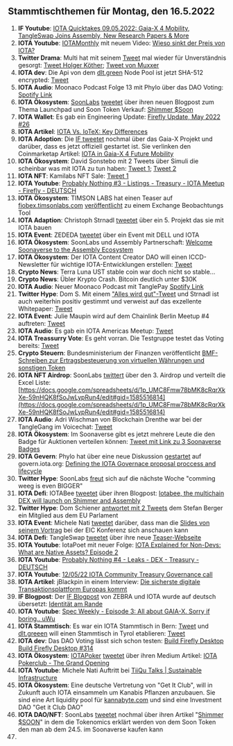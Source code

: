 ## Stammtischthemen für Montag, den 16.5.2022

1. **IF Youtube**: [IOTA Quicktakes 09.05.2022: Gaia-X 4 Mobility, TangleSwap Joins Assembly, New Research Papers & More](https://www.youtube.com/watch?v=2nxkt3tW_T4)
2. **IOTA Youtube**: [IOTAMonthly](https://www.youtube.com/channel/UCXkMNa0jOmSo2VUWvyVGCsQ) mit neuem Video: [Wieso sinkt der Preis von IOTA?](https://www.youtube.com/watch?v=3Mtmtto1p6g)
3. **Twitter Drama**: Multi hat mit seinem [Tweet](https://twitter.com/multifolio/status/1523785553912930306?s=20&t=WKs0GLXdsQ_sPVtJiJOnOg) mal wieder für Unverständnis gesorgt: [Tweet Holger Köther](https://twitter.com/HolgerKoether/status/1523880768027639810?s=20&t=WKs0GLXdsQ_sPVtJiJOnOg); [Tweet von Muxxer](https://twitter.com/der_muXxer/status/1523929066763694080?s=20&t=WKs0GLXdsQ_sPVtJiJOnOg)
4. **IOTA dev**: Die Api von dem [dlt.green](https://twitter.com/dlt_green) Node Pool ist jetzt SHA-512 encrypted: [Tweet](https://twitter.com/dlt_green/status/1523934343017680896?s=20&t=4Iey33RE0HOC1ytXhAN6Vg)
5. **IOTA Audio**: Moonaco Podcast Folge 13 mit Phylo über das DAO Voting: [Spotify Link](https://open.spotify.com/episode/0AyAcD5FtKIf8PUSffdCZH)
6. **IOTA Ökosystem**: [SoonLabs](https://twitter.com/soon_labs) [tweetet](https://twitter.com/soon_labs/status/1523890910555082752?s=20&t=4Iey33RE0HOC1ytXhAN6Vg) über ihren neuen Blogpost zum Thema Launchpad und Soon Token Verkauf: [Shimmer $Soon](https://soonlabs.medium.com/shimmer-soon-3ddac2814bb2)
7. **IOTA Wallet**: Es gab ein Engineering Update: [Firefly Update, May 2022 #26](https://github.com/iotaledger/engineering-updates/discussions/26)
8. **IOTA Artikel**: [IOTA Vs. IoTeX: Key Differences](https://medium.com/@swavedigest/iota-vs-iotex-key-differences-3792e277b4cb)
9. **IOTA Adoption**: Die [IF tweetet](https://twitter.com/iota/status/1523920846204645384?s=20&t=iWKGe0BFJODCepq3WJropw) nochmal über das Gaia-X Projekt und darüber, dass es jetzt offiziell gestartet ist. Sie verlinken den Coinmarketap Artikel: [IOTA in Gaia-X 4 Future Mobility](https://coinmarketcap.com/gravity/articles/27391)
10. **IOTA Ökosystem**: David Sonstebo mit 2 Tweets über Simuli die scheinbar was mit IOTA zu tun haben: [Tweet 1](https://twitter.com/DavidSonstebo/status/1524003245613797376?s=20&t=4Iey33RE0HOC1ytXhAN6Vg); [Tweet 2](https://twitter.com/DavidSonstebo/status/1524026686110670849?s=20&t=4Iey33RE0HOC1ytXhAN6Vg)
11. **IOTA NFT**: Kamilabs NFT Sale: [Tweet 1](https://twitter.com/kamilabsstudio/status/1524026387581087745?s=20&t=4Iey33RE0HOC1ytXhAN6Vg)
12. **IOTA Youtube**: [Probably Nothing #3 - Listings - Treasury - IOTA Meetup - Firefly - DEUTSCH](https://www.youtube.com/watch?v=OZX3MWaDJ9w&feature=youtu.be)
13. **IOTA Ökosystem**: TIMSON LABS hat einen Teaser auf [fiobex.timsonlabs.com](https://fiobex.timsonlabs.com/) [veröffentlicht](https://twitter.com/TimsonLabs/status/1524496096608849920?s=20) zu einem Exchange Beobachtungs Tool
14. **IOTA Adaption**: Christoph Strnadl [tweetet](https://twitter.com/archimate/status/1524404355692175360?s=20) über ein 5. Projekt das sie mit IOTA bauen
15. **IOTA Event**: ZEDEDA [tweetet](https://twitter.com/ZededaEdge/status/1524602531715829760?s=20&t=5LarhjUo6J4c8SAtQwv54Q) über ein Event mit DELL und IOTA
16. **IOTA Ökosystem**: SoonLabs und Assembly Partnerschaft: [Welcome Soonaverse to the Assembly Ecosystem](https://blog.assembly.sc/welcome-soonaverse-to-the-assembly-ecosystem/)
17. **IOTA Ökosystem**: Der IOTA Content Creator DAO will einen ICCD-Newsletter für wichtige IOTA-Entwicklungen erstellen: [Tweet](https://twitter.com/IOTAcontentDAO/status/1524625712702902272?s=20&t=1I4OKXo9SxdKewqX7EakRg)
18. **Crypto News**: Terra Luna UST stable coin war doch nicht so stable...
19. **Crypto News**: Übler Krypto Crash. Bitcoin deutlich unter $30K
20. **IOTA Audio**: Neuer Moonaco Podcast mit TanglePay [Spotify Link](https://open.spotify.com/episode/4MvoyLVe6KuHf0AFtf5POv)
21. **Twitter Hype**: Dom S. Mit einem ["Alles wird gut"-Tweet](https://twitter.com/DomSchiener/status/1524644095100174336?s=20&t=9KbsXBtNPNgxXndbN4t0Lw) und Strnadl ist auch weiterhin positiv gestimmt und verweist auf das exzellente Whitepaper: [Tweet](https://twitter.com/archimate/status/1524771201796739072?s=20&t=1I4OKXo9SxdKewqX7EakRg)
22. **IOTA Event**: Julie Maupin wird auf dem Chainlink Berlin Meetup #4 auftreten: [Tweet](https://twitter.com/juliemaupin/status/1524666570013876225?s=20&t=1I4OKXo9SxdKewqX7EakRg)
23. **IOTA Audio**: Es gab ein IOTA Americas Meetup: [Tweet](https://twitter.com/gregmart/status/1524520735989018624?s=20&t=1I4OKXo9SxdKewqX7EakRg)
24. **IOTA Treassurry Vote**: Es geht vorran. Die Testgruppe testet das Voting bereits: [Tweet](https://twitter.com/PhyloIota/status/1524339076534784000?s=20&t=1I4OKXo9SxdKewqX7EakRg)
25. **Crypto Steuern**: Bundesministerium der Finanzen veröffentlicht [BMF-Schreiben zur Ertragsbesteuerung von virtuellen Währungen und sonstigen Token](https://www.bundesfinanzministerium.de/Content/DE/Pressemitteilungen/Finanzpolitik/2022/05/2022-05-11-ertragsbesteuerung-von-virtuellen-waehrungen.html)
26. **IOTA NFT Airdrop**: SoonLabs [twittert](https://twitter.com/soon_labs/status/1524969939488034816?s=20&t=1I4OKXo9SxdKewqX7EakRg) über den 3. Airdrop und verteilt die Excel Liste: [https://docs.google.com/spreadsheets/d/1p_UMC8Fmw78bMK8cRqrXkXe-59nHQK8fSoJwLypRun4/edit#gid=1585516814](https://docs.google.com/spreadsheets/d/1p_UMC8Fmw78bMK8cRqrXkXe-59nHQK8fSoJwLypRun4/edit#gid=1585516814)
27. **IOTA Audio**: Adri Wischman von Blockchain Drenthe war bei der TangleGang im Voicechat: [Tweet](https://twitter.com/GangTangleTalk/status/1524724907707441152?s=20&t=EKoL0g_PFN4975HA4UGwhQ)
28. **IOTA Ökosystem**: Im Soonaverse gibt es jetzt mehrere Leute die den Badge für Auktionen verteilen können: [Tweet mit Link zu 3 Soonaverse Badges](https://twitter.com/soon_labs/status/1524864156465176578?s=20&t=eBt3CW9Ohditt6wRCKJnuA)
29. **IOTA Gevern**: Phylo hat über eine neue Diskussion [gestartet](https://twitter.com/PhyloIota/status/1525318712525737990?s=20&t=JQSeu6BS7e6IBECkv7zYUA) auf govern.iota.org: [Defining the IOTA Governace proposal proccess and lifecycle](https://govern.iota.org/t/discussion-defining-the-iota-governace-proposal-proccess-and-lifecycle/1297)
30. **Twitter Hype**: SoonLabs [freut](https://twitter.com/soon_labs/status/1525192991991734277?s=20&t=JQSeu6BS7e6IBECkv7zYUA) sich auf die nächste Woche "comming weeg is even BIGGER"
31. **IOTA Defi**: IOTABee [tweetet](https://twitter.com/iotabee/status/1524595882112348160?s=20&t=JQSeu6BS7e6IBECkv7zYUA) über ihren Blogpost: [Iotabee, the multichain DEX will launch on Shimmer and Assembly](https://medium.com/@iotabee/iotabee-the-multichain-dex-will-launch-on-shimmer-and-assembly-1c9ac609323f)
32. **Twitter Hype**: Dom Schiener [antwortet mit 2 Tweets](https://twitter.com/DomSchiener/status/1525210695561887745?s=20&t=JQSeu6BS7e6IBECkv7zYUA) dem Stefan Berger ein Mitglied aus dem EU Parlament
33. **IOTA Event**: Michele Nati [tweetet](https://twitter.com/michelenati/status/1525018556655599617?s=20&t=wF2lTX_XdlQ-OIhuzpv8yA) darüber, dass man die [Slides von seinem Vortrag](https://docs.google.com/presentation/d/e/2PACX-1vTgXJGrdGRKmBNjoEq0LNc2AU1XxX_w3IlfvA603D8wUGsb7XktdgvFUncwsdFKCEtqP-kmecdWDKWU/pub?start=true&loop=true&delayms=60000&slide=id.gbd663a128d_0_0) bei der EIC Konferenz sich anschauen kann
34. **IOTA Defi**: TangleSwap [tweetet](https://twitter.com/TangleSwapE/status/1525094217655242756?s=20&t=wF2lTX_XdlQ-OIhuzpv8yA) über ihre neue [Teaser-Webseite](https://www.tangleswap.exchange/)
35. **IOTA Youtube**: IotaPoet mit neuer Folge: [IOTA Explained for Non-Devs: What are Native Assets? Episode 2](https://www.youtube.com/watch?v=enqPty3nqP4)
36. **IOTA Youtube**: [Probably Nothing #4 - Leaks - DEX - Treasury - DEUTSCH](https://www.youtube.com/watch?v=mXSfCK7Rxzo)
37. **IOTA Youtube**: [12/05/22 IOTA Community Treasury Governance call](https://www.youtube.com/watch?v=l7fWqJjvhgA)
38. **IOTA Artikel**: jBlackpin in einem Interview: [Die sicherste digitale Transaktionsplattform Europas kommt](https://www.techtag.de/it-und-hightech/it-security/die-sicherste-digitale-transaktionsplattform-europas-kommt/)
39. **IF Blogpost**: Der [IF Blogpost](https://blog.iota.org/identity-on-the-edge-zebra/) von ZEBRA und IOTA wurde auf deutsch übersetzt: [Identität am Rande](https://iota-kurs.de/identitaet-am-rande/)
40. **IOTA Youtube**: [Spec Weekly - Episode 3: All about GAIA-X. Sorry if boring.. uWu](https://www.youtube.com/watch?v=PynhWupzosY)
41. **IOTA Stammtisch**: Es war ein IOTA Stammtisch in Bern: [Tweet](https://twitter.com/Lord_SciFi/status/1525456170424598529?s=20&t=gS1dhX6pglkFMXe2fP2MtQ) und [dlt.greeen](https://twitter.com/dlt_green) will einen Stammtisch in Tyrol etablieren: [Tweet](https://twitter.com/dlt_green/status/1525535097612648448?s=20&t=iXwkObDf7qG1retq4tQoVA)
42. **IOTA dev**: Das DAO Voting lässt sich schon testen: [Build Firefly Desktop Build Firefly Desktop #314](https://github.com/iotaledger/firefly/actions/runs/2323981279)
43. **IOTA Ökosystem**: [IOTAPoker](https://twitter.com/IOTA_Pokerclub) [tweetet](https://twitter.com/IOTA_Pokerclub/status/1525451834541883392?s=20&t=gS1dhX6pglkFMXe2fP2MtQ) über ihren Medium Artikel: [IOTA Pokerclub - The Grand Opening](https://medium.com/@sam_sara/iota-pokerclub-f93d1b6c5e21)
44. **IOTA Youtube**: Michele Nati Auftritt bei [TiiQu Talks | Sustainable Infrastructure](https://www.youtube.com/watch?v=F7cLVKgZihc)
45. **IOTA Ökosystem**: Eine deutsche Vertretung von "Get It Club", will in Zukunft auch IOTA einsammeln um Kanabis Pflanzen anzubauen. Sie sind eine Art liquidity pool für [kannabyte.com](http://kannabyte.com) und sind eine Investment DAO "Get it Club DAO" 
46. **IOTA DAO/NFT**: SoonLabs [tweetet](https://twitter.com/soon_labs/status/1525713449614864385?s=20&t=mlOlCCqpEKvV2S2NEapIMA) nochmal über ihren Artikel "[Shimmer $SOON](https://soonlabs.medium.com/shimmer-soon-3ddac2814bb2)" in dem die Tokenomics erklärt werden von dem Soon Token den man ab dem 24.5. im Soonaverse kaufen kann
47. 

